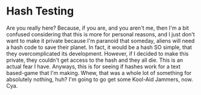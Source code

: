 # Hash Testing
Are you really here? Because, if you are, and you aren't me, then I'm a bit confused considering that this is more for personal reasons, and I just don't want to make it private because I'm paranoid that someday, aliens will need a hash code to save their planet. In fact, it would be a hash SO simple, that they overcomplicated its development. However, if I decided to make this private, they couldn't get access to the hash and they all die. This is an actual fear I have. Anyways, this is for seeing if hashes work for a text based-game that I'm making. Whew, that was a whole lot of something for absolutely nothing, huh? I'm going to go get some Kool-Aid Jammers, now. Cya.
